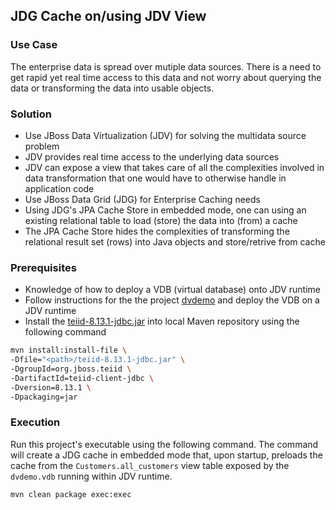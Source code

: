 ## JDG Cache on/using JDV View

### Use Case
The enterprise data is spread over mutiple data sources. There is a need to get rapid yet real time access to this data and not worry about querying the data or transforming the data into usable objects. 

### Solution
* Use JBoss Data Virtualization (JDV) for solving the multidata source problem
 * JDV provides real time access to the underlying data sources 
 * JDV can expose a view that takes care of all the complexities involved in data transformation that one would have to otherwise handle in application code
* Use JBoss Data Grid (JDG) for Enterprise Caching needs
 * Using JDG's JPA Cache Store in embedded mode, one can using an existing relational table to load (store) the data into (from) a cache
 * The JPA Cache Store hides the complexities of transforming the relational result set (rows) into Java objects and store/retrive from cache

### Prerequisites
* Knowledge of how to deploy a VDB (virtual database) onto JDV runtime
* Follow instructions for the the project [dvdemo](https://github.com/vchintal/dvdemo) and deploy the VDB on a JDV runtime
* Install the [teiid-8.13.1-jdbc.jar](https://repository.jboss.org/nexus/service/local/repositories/releases/content/org/jboss/teiid/teiid/8.13.1/teiid-8.13.1-jdbc.jar) into local Maven repository using the following command
```sh
mvn install:install-file \
-Dfile="<path>/teiid-8.13.1-jdbc.jar" \
-DgroupId=org.jboss.teiid \
-DartifactId=teiid-client-jdbc \
-Dversion=8.13.1 \
-Dpackaging=jar
```
### Execution
Run this project's executable using the following command. The command will create a JDG cache in embedded mode that, upon startup, preloads the cache from the `Customers.all_customers` view table exposed by the `dvdemo.vdb` running within JDV runtime. 

```sh 
mvn clean package exec:exec
```
